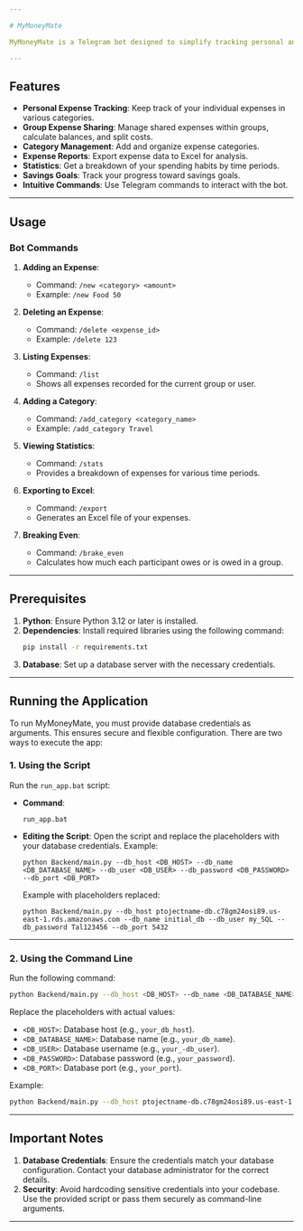 ```yaml
---

# MyMoneyMate

MyMoneyMate is a Telegram bot designed to simplify tracking personal and group expenses. It provides features to manage expenses, savings, and financial goals in an intuitive way.

---
```


## Features

- **Personal Expense Tracking**: Keep track of your individual expenses in various categories.
- **Group Expense Sharing**: Manage shared expenses within groups, calculate balances, and split costs.
- **Category Management**: Add and organize expense categories.
- **Expense Reports**: Export expense data to Excel for analysis.
- **Statistics**: Get a breakdown of your spending habits by time periods.
- **Savings Goals**: Track your progress toward savings goals.
- **Intuitive Commands**: Use Telegram commands to interact with the bot.

---

## Usage

### Bot Commands

1. **Adding an Expense**:
   - Command: `/new <category> <amount>`
   - Example: `/new Food 50`

2. **Deleting an Expense**:
   - Command: `/delete <expense_id>`
   - Example: `/delete 123`

3. **Listing Expenses**:
   - Command: `/list`
   - Shows all expenses recorded for the current group or user.

4. **Adding a Category**:
   - Command: `/add_category <category_name>`
   - Example: `/add_category Travel`

5. **Viewing Statistics**:
   - Command: `/stats`
   - Provides a breakdown of expenses for various time periods.

6. **Exporting to Excel**:
   - Command: `/export`
   - Generates an Excel file of your expenses.

7. **Breaking Even**:
   - Command: `/brake_even`
   - Calculates how much each participant owes or is owed in a group.

---

## Prerequisites

1. **Python**: Ensure Python 3.12 or later is installed.
2. **Dependencies**: Install required libraries using the following command:
   ```bash
   pip install -r requirements.txt
   ```
3. **Database**: Set up a database server with the necessary credentials.

---

## Running the Application

To run MyMoneyMate, you must provide database credentials as arguments. This ensures secure and flexible configuration. There are two ways to execute the app:

### 1. Using the Script

Run the `run_app.bat` script:

- **Command**:
  ```batch
  run_app.bat
  ```

- **Editing the Script**:
  Open the script and replace the placeholders with your database credentials. Example:

  ```batch
  python Backend/main.py --db_host <DB_HOST> --db_name <DB_DATABASE_NAME> --db_user <DB_USER> --db_password <DB_PASSWORD> --db_port <DB_PORT>
  ```

  Example with placeholders replaced:
  ```batch
  python Backend/main.py --db_host ptojectname-db.c78gm24osi89.us-east-1.rds.amazonaws.com --db_name initial_db --db_user my_SQL --db_password Tal123456 --db_port 5432
  ```

---

### 2. Using the Command Line

Run the following command:

```bash
python Backend/main.py --db_host <DB_HOST> --db_name <DB_DATABASE_NAME> --db_user <DB_USER> --db_password <DB_PASSWORD> --db_port <DB_PORT>
```

Replace the placeholders with actual values:

- `<DB_HOST>`: Database host (e.g., `your_db_host`).
- `<DB_DATABASE_NAME>`: Database name (e.g., `your_db_name`).
- `<DB_USER>`: Database username (e.g., `your_-db_user`).
- `<DB_PASSWORD>`: Database password (e.g., `your_password`).
- `<DB_PORT>`: Database port (e.g., `your_port`).

Example:
```bash
python Backend/main.py --db_host ptojectname-db.c78gm24osi89.us-east-1.rds.amazonaws.com --db_name initial_db --db_user my_SQL --db_password Tal123456 --db_port 5432
```

---

## Important Notes

1. **Database Credentials**: Ensure the credentials match your database configuration. Contact your database administrator for the correct details.
2. **Security**: Avoid hardcoding sensitive credentials into your codebase. Use the provided script or pass them securely as command-line arguments.

---

